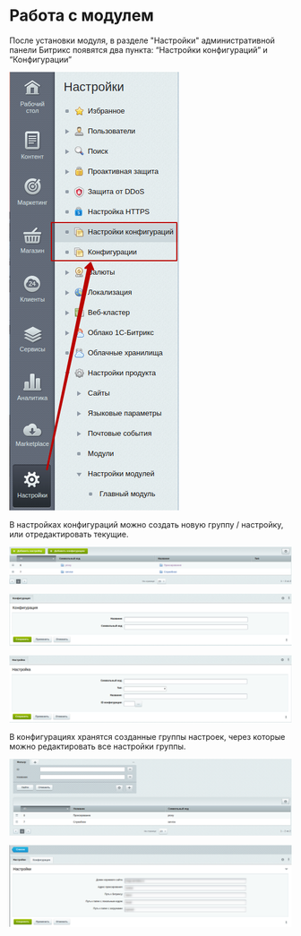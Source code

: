 # Работа с модулем

После установки модуля, в разделе "Настройки" административной панели Битрикс появятся два пункта: “Настройки конфигураций” и “Конфигурации”

![image alt text](img/image_0.png)

В настройках конфигураций можно создать новую группу / настройку, или отредактировать текущие.

![image alt text](img/image_1.png)

![image alt text](img/image_2.png)

![image alt text](img/image_3.png)

В конфигурациях хранятся созданные группы настроек, через которые можно редактировать все настройки группы.

![image alt text](img/image_4.png)

![image alt text](img/image_5.png)

